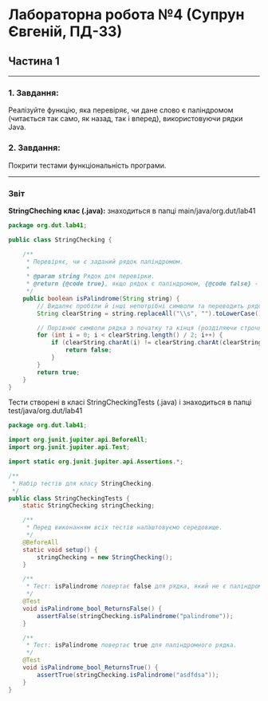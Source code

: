# Лабораторна робота №4 (Супрун Євгеній, ПД-33)
## Частина 1

---

### 1. Завдання:
Реалізуйте функцію, яка перевіряє, чи дане слово є паліндромом (читається так само, як назад, так і вперед), використовуючи рядки Java.

### 2. Завдання:
Покрити тестами функціональність програми.

---

### Звіт
**StringCheching клас (.java):**  знаходиться в папці main/java/org.dut/lab41
```java
package org.dut.lab41;

public class StringChecking {

    /**
     * Перевіряє, чи є заданий рядок паліндромом.
     *
     * @param string Рядок для перевірки.
     * @return {@code true}, якщо рядок є паліндромом, {@code false} - в іншому випадку.
     */
    public boolean isPalindrome(String string) {
        // Видаляє пробіли й інші непотрібні символи та переводить рядок у нижній регістр
        String clearString = string.replaceAll("\\s", "").toLowerCase();

        // Порівнює символи рядка з початку та кінця (розділяючи строчку посередині, порівнюючи початок з кінцем), здійснюючи перевірку на паліндром
        for (int i = 0; i < clearString.length() / 2; i++) {
            if (clearString.charAt(i) != clearString.charAt(clearString.length() - i - 1)) {
                return false;
            }
        }
        return true;
    }
}
```
Тести створені в класі StringCheckingTests (.java) і знаходиться в папці test/java/org.dut/lab41
```java
package org.dut.lab41;

import org.junit.jupiter.api.BeforeAll;
import org.junit.jupiter.api.Test;

import static org.junit.jupiter.api.Assertions.*;

/**
 * Набір тестів для класу StringChecking.
 */
public class StringCheckingTests {
    static StringChecking stringChecking;

    /**
     * Перед виконанням всіх тестів налаштовуємо середовище.
     */
    @BeforeAll
    static void setup() {
        stringChecking = new StringChecking();
    }

    /**
     * Тест: isPalindrome повертає false для рядка, який не є паліндромом.
     */
    @Test
    void isPalindrome_bool_ReturnsFalse() {
        assertFalse(stringChecking.isPalindrome("palindrome"));
    }

    /**
     * Тест: isPalindrome повертає true для паліндромного рядка.
     */
    @Test
    void isPalindrome_bool_ReturnsTrue() {
        assertTrue(stringChecking.isPalindrome("asdfdsa"));
    }
}
```